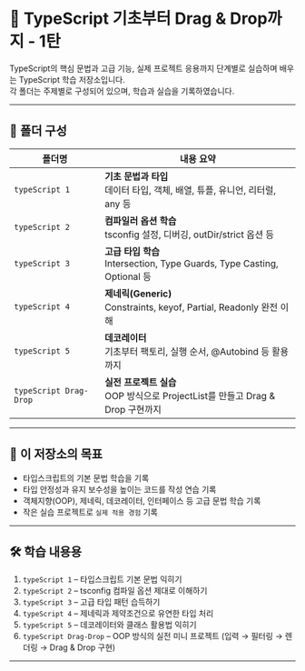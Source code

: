 # 📘 TypeScript 기초부터 Drag & Drop까지 - 1탄

TypeScript의 핵심 문법과 고급 기능, 실제 프로젝트 응용까지 단계별로 실습하며 배우는 TypeScript 학습 저장소입니다.  
각 폴더는 주제별로 구성되어 있으며, 학습과 실습을 기록하였습니다.

---

## 📁 폴더 구성

| 폴더명                     | 내용 요약                                                                 |
|--------------------------|--------------------------------------------------------------------------|
| `typeScript 1`           | **기초 문법과 타입**<br/>데이터 타입, 객체, 배열, 튜플, 유니언, 리터럴, any 등 |
| `typeScript 2`           | **컴파일러 옵션 학습**<br/>tsconfig 설정, 디버깅, outDir/strict 옵션 등        |
| `typeScript 3`           | **고급 타입 학습**<br/>Intersection, Type Guards, Type Casting, Optional 등 |
| `typeScript 4`           | **제네릭(Generic)**<br/>Constraints, keyof, Partial, Readonly 완전 이해        |
| `typeScript 5`           | **데코레이터**<br/>기초부터 팩토리, 실행 순서, @Autobind 등 활용까지         |
| `typeScript Drag-Drop`   | **실전 프로젝트 실습**<br/>OOP 방식으로 ProjectList를 만들고 Drag & Drop 구현까지 |

---

## 🧠 이 저장소의 목표

- 타입스크립트의 기본 문법 학습을 기록  
- 타입 안정성과 유지 보수성을 높이는 코드를 작성 연습 기록 
- 객체지향(OOP), 제네릭, 데코레이터, 인터페이스 등 고급 문법 학습 기록
- 작은 실습 프로젝트로 `실제 적용 경험` 기록

---

## 🛠 학습 내용용

1. `typeScript 1` – 타입스크립트 기본 문법 익히기  
2. `typeScript 2` – tsconfig 컴파일 옵션 제대로 이해하기  
3. `typeScript 3` – 고급 타입 패턴 습득하기  
4. `typeScript 4` – 제네릭과 제약조건으로 유연한 타입 처리  
5. `typeScript 5` – 데코레이터와 클래스 활용법 익히기  
6. `typeScript Drag-Drop` – OOP 방식의 실전 미니 프로젝트 (입력 → 필터링 → 렌더링 → Drag & Drop 구현)

---
